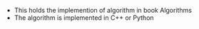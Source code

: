 * This holds the implemention of algorithm in book Algorithms
* The algorithm is implemented in C++ or Python
